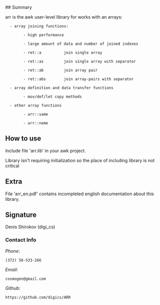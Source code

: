﻿﻿## Summary

arr is the awk user-level library for works with an arrays:

      - array joining functions: 

            - high performance

            - large amount of data and number of joined indexes

            - ret::a          join single array

            - ret::as         join single array with separator

            - ret::ab         join array pair

            - ret::abs        join array-pairs with separator

      - array definition and data transfer functions

            - mov/def/let copy methods

      - other array functions

            - arr::same

            - arr::name

## How to use

Include file 'arr.lib' in your awk project.

Library isn't requiring initialization so the place of including library is not critical


## Extra

File 'arr_en.pdf' contains incompleted english documentation about this library.





## Signature

Denis Shirokov (digi_cs)



### Contact Info

*Phone*:

    (372) 58-533-266

*Email*:

    cosmogen@gmail.com

*Github*:

    https://github.com/digics/ARR


